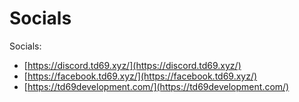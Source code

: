 # Socials

Socials:

* [https://discord.td69.xyz/](https://discord.td69.xyz/)
* [https://facebook.td69.xyz/](https://facebook.td69.xyz/)
* [https://td69development.com/](https://td69development.com/)

